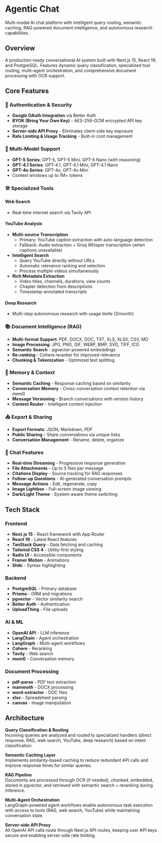 # Agentic Chat

Multi-modal AI chat platform with intelligent query routing, semantic caching, RAG-powered document intelligence, and autonomous research capabilities.

## Overview

A production-ready conversational AI system built with Next.js 15, React 19, and PostgreSQL. Features dynamic query classification, specialized tool routing, multi-agent orchestration, and comprehensive document processing with OCR support.

## Core Features

### 🔐 Authentication & Security
- **Google OAuth Integration** via Better Auth
- **BYOK (Bring Your Own Key)** - AES-256-GCM encrypted API key storage
- **Server-side API Proxy** - Eliminates client-side key exposure
- **Rate Limiting & Usage Tracking** - Built-in cost management

### 🤖 Multi-Model Support
- **GPT-5 Series**: GPT-5, GPT-5 Mini, GPT-5 Nano (with reasoning)
- **GPT-4.1 Series**: GPT-4.1, GPT-4.1 Mini, GPT-4.1 Nano
- **GPT-4o Series**: GPT-4o, GPT-4o Mini
- Context windows up to 1M+ tokens

### 🛠️ Specialized Tools

#### Web Search
- Real-time internet search via Tavily API

#### YouTube Analysis
- **Multi-source Transcription**
  - Primary: YouTube caption extraction with auto-language detection
  - Fallback: Audio extraction + Groq Whisper transcription (when captions unavailable)
- **Intelligent Search**
  - Query YouTube directly without URLs
  - Automatic relevance ranking and selection
  - Process multiple videos simultaneously
- **Rich Metadata Extraction**
  - Video titles, channels, durations, view counts
  - Chapter detection from descriptions
  - Timestamp-annotated transcripts

#### Deep Research
- Multi-step autonomous research with usage limits (3/month)

### 📚 Document Intelligence (RAG)
- **Multi-format Support**: PDF, DOCX, DOC, TXT, XLS, XLSX, CSV, MD
- **Image Processing**: JPG, PNG, GIF, WEBP, BMP, SVG, TIFF, ICO
- **Semantic Search** - pgvector-powered embeddings
- **Re-ranking** - Cohere reranker for improved relevance
- **Chunking & Tokenization** - Optimized text splitting

### 🧠 Memory & Context
- **Semantic Caching** - Response caching based on similarity
- **Conversation Memory** - Cross-conversation context retention via mem0
- **Message Versioning** - Branch conversations with version history
- **Context Router** - Intelligent context injection

### 📤 Export & Sharing
- **Export Formats**: JSON, Markdown, PDF
- **Public Sharing** - Share conversations via unique links
- **Conversation Management** - Rename, delete, organize

### 💬 Chat Features
- **Real-time Streaming** - Progressive response generation
- **File Attachments** - Up to 5 files per message
- **Citations Display** - Source tracking for RAG responses
- **Follow-up Questions** - AI-generated conversation prompts
- **Message Actions** - Edit, regenerate, copy
- **Image Lightbox** - Full-screen image viewing
- **Dark/Light Theme** - System-aware theme switching

## Tech Stack

### Frontend
- **Next.js 15** - React framework with App Router
- **React 19** - Latest React features
- **TanStack Query** - Data fetching and caching
- **Tailwind CSS 4** - Utility-first styling
- **Radix UI** - Accessible components
- **Framer Motion** - Animations
- **Shiki** - Syntax highlighting

### Backend
- **PostgreSQL** - Primary database
- **Prisma** - ORM and migrations
- **pgvector** - Vector similarity search
- **Better Auth** - Authentication
- **UploadThing** - File uploads

### AI & ML
- **OpenAI API** - LLM inference
- **LangChain** - Agent orchestration
- **LangGraph** - Multi-agent workflows
- **Cohere** - Reranking
- **Tavily** - Web search
- **mem0** - Conversation memory

### Document Processing
- **pdf-parse** - PDF text extraction
- **mammoth** - DOCX processing
- **word-extractor** - DOC files
- **xlsx** - Spreadsheet parsing
- **canvas** - Image manipulation

## Architecture

**Query Classification & Routing**  
Incoming queries are analyzed and routed to specialized handlers (direct response, RAG, web search, YouTube, deep research) based on intent classification.

**Semantic Caching Layer**  
Implements similarity-based caching to reduce redundant API calls and improve response times for similar queries.

**RAG Pipeline**  
Documents are processed through OCR (if needed), chunked, embedded, stored in pgvector, and retrieved with semantic search + reranking during inference.

**Multi-Agent Orchestration**  
LangGraph-powered agent workflows enable autonomous task execution with access to tools (RAG, web search, YouTube) while maintaining conversation state.

**Server-side API Proxy**  
All OpenAI API calls route through Next.js API routes, keeping user API keys secure and enabling server-side rate limiting.